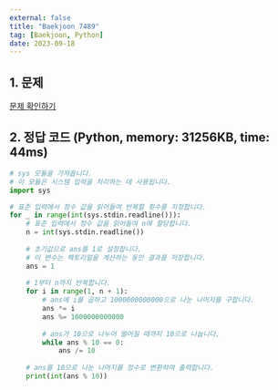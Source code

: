 ```yaml
---
external: false
title: "Baekjoon 7489"
tag: [Baekjoon, Python]
date: 2023-09-18
---
```


## 1. 문제

[문제 확인하기](https://www.acmicpc.net/problem/7489)

## 2. 정답 코드 (Python, memory: 31256KB, time: 44ms)

```python
# sys 모듈을 가져옵니다.
# 이 모듈은 시스템 입력을 처리하는 데 사용됩니다.
import sys

# 표준 입력에서 정수 값을 읽어들여 반복할 횟수를 지정합니다.
for _ in range(int(sys.stdin.readline())):
    # 표준 입력에서 정수 값을 읽어들여 n에 할당합니다.
    n = int(sys.stdin.readline())
    
    # 초기값으로 ans를 1로 설정합니다.
    # 이 변수는 팩토리얼을 계산하는 동안 결과를 저장합니다.
    ans = 1
    
    # 1부터 n까지 반복합니다.
    for i in range(1, n + 1):
        # ans에 i를 곱하고 1000000000000으로 나눈 나머지를 구합니다.
        ans *= i
        ans %= 1000000000000
        
        # ans가 10으로 나누어 떨어질 때까지 10으로 나눕니다.
        while ans % 10 == 0:
            ans /= 10
    
    # ans를 10으로 나눈 나머지를 정수로 변환하여 출력합니다.
    print(int(ans % 10))
```
